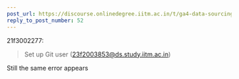 ```yaml
---
post_url: https://discourse.onlinedegree.iitm.ac.in/t/ga4-data-sourcing-discussion-thread-tds-jan-2025/165959/59
reply_to_post_number: 52
---
```

 21f3002277:

> Set up Git user (23f2003853@ds.study.iitm.ac.in)

Still the same error appears